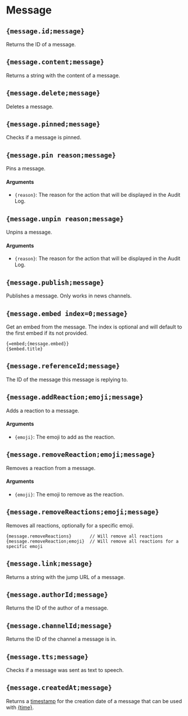 # Message

## `{message.id;message}`

Returns the ID of a message.

## `{message.content;message}`

Returns a string with the content of a message.

## `{message.delete;message}`

Deletes a message.

## `{message.pinned;message}`

Checks if a message is pinned.

## `{message.pin reason;message}`

Pins a message.

#### Arguments

- `{reason}`: The reason for the action that will be displayed in the Audit Log.

## `{message.unpin reason;message}`

Unpins a message.

#### Arguments

- `{reason}`: The reason for the action that will be displayed in the Audit Log.

## `{message.publish;message}`

Publishes a message. Only works in news channels.

## `{message.embed index=0;message}`

Get an embed from the message. The index is optional and will default to the first embed if its not provided.

```
{=embed;{message.embed}}
{$embed.title}
```

## `{message.referenceId;message}`

The ID of the message this message is replying to.

## `{message.addReaction;emoji;message}`

Adds a reaction to a message.

#### Arguments

- `{emoji}`: The emoji to add as the reaction.

## `{message.removeReaction;emoji;message}`

Removes a reaction from a message.

#### Arguments

- `{emoji}`: The emoji to remove as the reaction.

## `{message.removeReactions;emoji;message}`

Removes all reactions, optionally for a specific emoji.

```
{message.removeReactions}       // Will remove all reactions
{message.removeReaction;emoji}  // Will remove all reactions for a specific emoji
```

## `{message.link;message}`

Returns a string with the jump URL of a message.

## `{message.authorId;message}`

Returns the ID of the author of a message.

## `{message.channelId;message}`

Returns the ID of the channel a message is in.

## `{message.tts;message}`

Checks if a message was sent as text to speech.

## `{message.createdAt;message}`

Returns a [timestamp](https://developer.mozilla.org/en-US/docs/Web/JavaScript/Reference/Global_Objects/Date#description) for the creation date of a message that can be used with [{time}](https://documentation.atlas.bot/en/scripts/tags/global#time-formattime).
